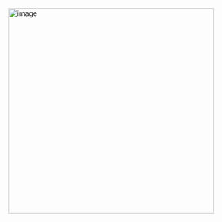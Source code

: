
<img width="415" alt="image" src="https://github.com/user-attachments/assets/6ad770e2-9726-4f8a-9ed5-781f1de03f08">
